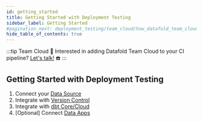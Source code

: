 ```yaml
---
id: getting_started
title: Getting Started with Deployment Testing
sidebar_label: Getting Started
#pagination_next: deployment_testing/team_cloud/how_datafold_team_cloud_works
hide_table_of_contents: true
---
```


:::tip Team Cloud
🔧 Interested in adding Datafold Team Cloud to your CI pipeline? [Let's talk!](https://calendly.com/d/zkz-63b-23q/see-a-demo?email=clay%20analytics%40datafold.com&first_name=Clay&last_name=Moeller&a1=) ☎️
:::
<br />

## Getting Started with Deployment Testing

1. Connect your [Data Source](/connections/databases)
2. Integrate with [Version Control](/connections/code_repositories)
3. Integrate with [dbt Core/Cloud](/connections/orchestrators)
4. [Optional] Connect [Data Apps](/connections/bi_data_apps)
